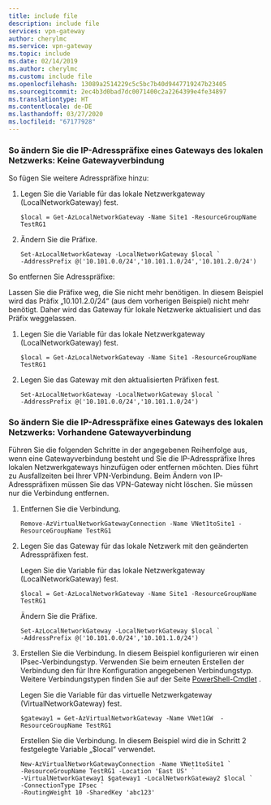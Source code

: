 ```yaml
---
title: include file
description: include file
services: vpn-gateway
author: cherylmc
ms.service: vpn-gateway
ms.topic: include
ms.date: 02/14/2019
ms.author: cherylmc
ms.custom: include file
ms.openlocfilehash: 13089a2514229c5c5bc7b40d9447719247b23405
ms.sourcegitcommit: 2ec4b3d0bad7dc0071400c2a2264399e4fe34897
ms.translationtype: HT
ms.contentlocale: de-DE
ms.lasthandoff: 03/27/2020
ms.locfileid: "67177928"
---
```

### <a name="to-modify-local-network-gateway-ip-address-prefixes---no-gateway-connection"></a><a name="noconnection"></a>So ändern Sie die IP-Adresspräfixe eines Gateways des lokalen Netzwerks: Keine Gatewayverbindung

So fügen Sie weitere Adresspräfixe hinzu:

1. Legen Sie die Variable für das lokale Netzwerkgateway (LocalNetworkGateway) fest.

   ```azurepowershell-interactive
   $local = Get-AzLocalNetworkGateway -Name Site1 -ResourceGroupName TestRG1
   ```
2. Ändern Sie die Präfixe.

   ```azurepowershell-interactive
   Set-AzLocalNetworkGateway -LocalNetworkGateway $local `
   -AddressPrefix @('10.101.0.0/24','10.101.1.0/24','10.101.2.0/24')
   ```

So entfernen Sie Adresspräfixe:

  Lassen Sie die Präfixe weg, die Sie nicht mehr benötigen. In diesem Beispiel wird das Präfix „10.101.2.0/24“ (aus dem vorherigen Beispiel) nicht mehr benötigt. Daher wird das Gateway für lokale Netzwerke aktualisiert und das Präfix weggelassen.

1. Legen Sie die Variable für das lokale Netzwerkgateway (LocalNetworkGateway) fest.

   ```azurepowershell-interactive
   $local = Get-AzLocalNetworkGateway -Name Site1 -ResourceGroupName TestRG1
   ```
2. Legen Sie das Gateway mit den aktualisierten Präfixen fest.

   ```azurepowershell-interactive
   Set-AzLocalNetworkGateway -LocalNetworkGateway $local `
   -AddressPrefix @('10.101.0.0/24','10.101.1.0/24')
   ```

### <a name="to-modify-local-network-gateway-ip-address-prefixes---existing-gateway-connection"></a><a name="withconnection"></a>So ändern Sie die IP-Adresspräfixe eines Gateways des lokalen Netzwerks: Vorhandene Gatewayverbindung

Führen Sie die folgenden Schritte in der angegebenen Reihenfolge aus, wenn eine Gatewayverbindung besteht und Sie die IP-Adresspräfixe Ihres lokalen Netzwerkgateways hinzufügen oder entfernen möchten. Dies führt zu Ausfallzeiten bei Ihrer VPN-Verbindung. Beim Ändern von IP-Adresspräfixen müssen Sie das VPN-Gateway nicht löschen. Sie müssen nur die Verbindung entfernen.

1. Entfernen Sie die Verbindung.

   ```azurepowershell-interactive
   Remove-AzVirtualNetworkGatewayConnection -Name VNet1toSite1 -ResourceGroupName TestRG1
   ```
2. Legen Sie das Gateway für das lokale Netzwerk mit den geänderten Adresspräfixen fest.
   
   Legen Sie die Variable für das lokale Netzwerkgateway (LocalNetworkGateway) fest.

   ```azurepowershell-interactive
   $local = Get-AzLocalNetworkGateway -Name Site1 -ResourceGroupName TestRG1
   ```
   
   Ändern Sie die Präfixe.
   
   ```azurepowershell-interactive
   Set-AzLocalNetworkGateway -LocalNetworkGateway $local `
   -AddressPrefix @('10.101.0.0/24','10.101.1.0/24')
   ```
3. Erstellen Sie die Verbindung. In diesem Beispiel konfigurieren wir einen IPsec-Verbindungstyp. Verwenden Sie beim erneuten Erstellen der Verbindung den für Ihre Konfiguration angegebenen Verbindungstyp. Weitere Verbindungstypen finden Sie auf der Seite [PowerShell-Cmdlet](https://msdn.microsoft.com/library/mt603611.aspx) .
   
   Legen Sie die Variable für das virtuelle Netzwerkgateway (VirtualNetworkGateway) fest.

   ```azurepowershell-interactive
   $gateway1 = Get-AzVirtualNetworkGateway -Name VNet1GW  -ResourceGroupName TestRG1
   ```
   
   Erstellen Sie die Verbindung. In diesem Beispiel wird die in Schritt 2 festgelegte Variable „$local“ verwendet.

   ```azurepowershell-interactive
   New-AzVirtualNetworkGatewayConnection -Name VNet1toSite1 `
   -ResourceGroupName TestRG1 -Location 'East US' `
   -VirtualNetworkGateway1 $gateway1 -LocalNetworkGateway2 $local `
   -ConnectionType IPsec `
   -RoutingWeight 10 -SharedKey 'abc123'
   ```
